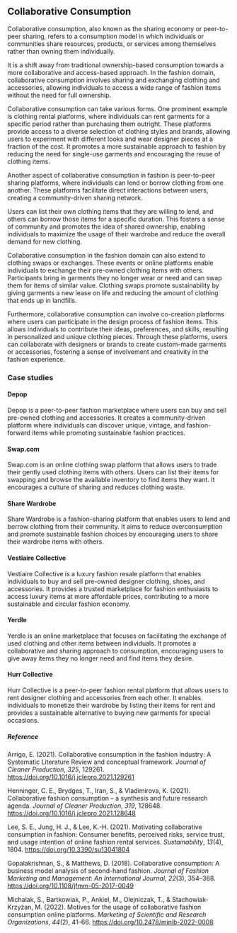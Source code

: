 
## Collaborative Consumption

Collaborative consumption, also known as the sharing economy or peer-to-peer sharing, refers to a consumption model in which individuals or communities share resources, products, or services among themselves rather than owning them individually.

It is a shift away from traditional ownership-based consumption towards a more collaborative and access-based approach. In the fashion domain, collaborative consumption involves sharing and exchanging clothing and accessories, allowing individuals to access a wide range of fashion items without the need for full ownership.

Collaborative consumption can take various forms. One prominent example is clothing rental platforms, where individuals can rent garments for a specific period rather than purchasing them outright. These platforms provide access to a diverse selection of clothing styles and brands, allowing users to experiment with different looks and wear designer pieces at a fraction of the cost. It promotes a more sustainable approach to fashion by reducing the need for single-use garments and encouraging the reuse of clothing items.

Another aspect of collaborative consumption in fashion is peer-to-peer sharing platforms, where individuals can lend or borrow clothing from one another. These platforms facilitate direct interactions between users, creating a community-driven sharing network.

Users can list their own clothing items that they are willing to lend, and others can borrow those items for a specific duration. This fosters a sense of community and promotes the idea of shared ownership, enabling individuals to maximize the usage of their wardrobe and reduce the overall demand for new clothing.

Collaborative consumption in the fashion domain can also extend to clothing swaps or exchanges. These events or online platforms enable individuals to exchange their pre-owned clothing items with others. Participants bring in garments they no longer wear or need and can swap them for items of similar value. Clothing swaps promote sustainability by giving garments a new lease on life and reducing the amount of clothing that ends up in landfills.

Furthermore, collaborative consumption can involve co-creation platforms where users can participate in the design process of fashion items. This allows individuals to contribute their ideas, preferences, and skills, resulting in personalized and unique clothing pieces. Through these platforms, users can collaborate with designers or brands to create custom-made garments or accessories, fostering a sense of involvement and creativity in the fashion experience.

### Case studies

#### Depop

Depop is a peer-to-peer fashion marketplace where users can buy and sell pre-owned clothing and accessories. It creates a community-driven platform where individuals can discover unique, vintage, and fashion-forward items while promoting sustainable fashion practices.

#### Swap.com

Swap.com is an online clothing swap platform that allows users to trade their gently used clothing items with others. Users can list their items for swapping and browse the available inventory to find items they want. It encourages a culture of sharing and reduces clothing waste.

#### Share Wardrobe

Share Wardrobe is a fashion-sharing platform that enables users to lend and borrow clothing from their community. It aims to reduce overconsumption and promote sustainable fashion choices by encouraging users to share their wardrobe items with others.

#### Vestiaire Collective

Vestiaire Collective is a luxury fashion resale platform that enables individuals to buy and sell pre-owned designer clothing, shoes, and accessories. It provides a trusted marketplace for fashion enthusiasts to access luxury items at more affordable prices, contributing to a more sustainable and circular fashion economy.

#### Yerdle

Yerdle is an online marketplace that focuses on facilitating the exchange of used clothing and other items between individuals. It promotes a collaborative and sharing approach to consumption, encouraging users to give away items they no longer need and find items they desire.

#### Hurr Collective

Hurr Collective is a peer-to-peer fashion rental platform that allows users to rent designer clothing and accessories from each other. It enables individuals to monetize their wardrobe by listing their items for rent and provides a sustainable alternative to buying new garments for special occasions.


##### Reference
Arrigo, E. (2021). Collaborative consumption in the fashion industry: A Systematic Literature Review and conceptual framework. _Journal of Cleaner Production_, _325_, 129261. https://doi.org/10.1016/j.jclepro.2021.129261

Henninger, C. E., Brydges, T., Iran, S., & Vladimirova, K. (2021). Collaborative fashion consumption – a synthesis and future research agenda. _Journal of Cleaner Production_, _319_, 128648. https://doi.org/10.1016/j.jclepro.2021.128648

Lee, S. E., Jung, H. J., & Lee, K.-H. (2021). Motivating collaborative consumption in fashion: Consumer benefits, perceived risks, service trust, and usage intention of online fashion rental services. _Sustainability_, _13_(4), 1804. https://doi.org/10.3390/su13041804

Gopalakrishnan, S., & Matthews, D. (2018). Collaborative consumption: A business model analysis of second-hand fashion. _Journal of Fashion Marketing and Management: An International Journal_, _22_(3), 354–368. https://doi.org/10.1108/jfmm-05-2017-0049

Michalak, S., Bartkowiak, P., Ankiel, M., Olejniczak, T., & Stachowiak-Krzyżan, M. (2022). Motives for the usage of collaborative fashion consumption online platforms. _Marketing of Scientific and Research Organizations_, _44_(2), 41–66. https://doi.org/10.2478/minib-2022-0008

